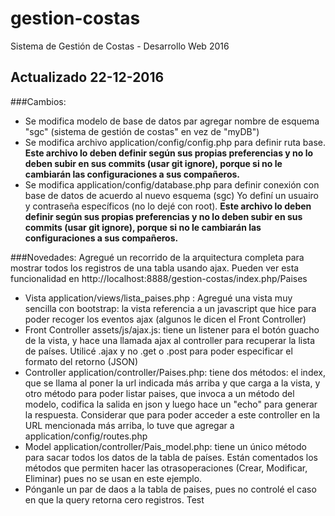 # gestion-costas
Sistema de Gestión de Costas - Desarrollo Web 2016
## Actualizado 22-12-2016
###Cambios:
- Se modifica modelo de base de datos par agregar nombre de esquema "sgc" (sistema de gestión de costas" en vez de "myDB")
- Se modifica archivo application/config/config.php para definir ruta base. **Este archivo lo deben definir según sus propias preferencias y no lo deben subir en sus commits (usar git ignore), porque si no le cambiarán las configuraciones a sus compañeros.**
- Se modifica application/config/database.php para definir conexión con base de datos de acuerdo al nuevo esquema (sgc) Yo definí un usuairo y contraseña específicos (no lo dejé con root).  **Este archivo lo deben definir según sus propias preferencias y no lo deben subir en sus commits (usar git ignore), porque si no le cambiarán las configuraciones a sus compañeros.**

###Novedades:
Agregué un recorrido de la arquitectura completa para mostrar todos los registros de una tabla usando ajax. Pueden ver esta funcionalidad en http://localhost:8888/gestion-costas/index.php/Paises
- Vista application/views/lista_paises.php : Agregué una vista muy sencilla con bootstrap:  la vista referencia a un javascript que hice para poder recoger los eventos ajax (algunos le dicen el Front Controller)
- Front Controller assets/js/ajax.js: tiene un listener para el botón guacho de la vista, y hace una llamada ajax al controller para recuperar la lista de países. Utilicé .ajax y no .get o .post para poder especificar el formato del retorno (JSON)
- Controller application/controller/Paises.php: tiene dos métodos: el index, que se llama al poner la url indicada más arriba y que carga a la vista, y otro método para poder listar paises, que invoca a un método del modelo, codifica la salida en json y luego hace un "echo" para generar la respuesta. Considerar que para poder acceder a este controller en la URL mencionada más arriba, lo tuve que agregar a application/config/routes.php
- Model application/controller/Pais_model.php: tiene un único método para sacar todos los datos de la tabla de países. Están comentados los métodos que permiten hacer las otrasoperaciones (Crear, Modificar, Eliminar) pues no se usan en este ejemplo.
- Pónganle un par de daos a la tabla de paises, pues no controlé el caso en que la query retorna cero registros.
Test